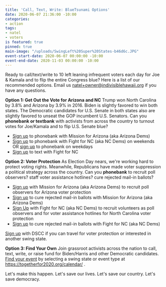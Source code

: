 ```yaml
---
title: 'Call, Text, Write: BlueTsunami Options'
date: 2020-06-07 21:36:00 -10:00
categories:
- action
tags:
- natel
- voters
is featured: true
pinned: true
main-image: "/uploads/SwingLeft%20Super%20States-b46d6c.JPG"
event-start-date: 2020-06-07 00:00:00 -10:00
event-end-date: 2020-11-03 00:00:00 -10:00
---
```


Ready to call/text/write to 10 left leaning infrequent voters each day for Joe & Kamala and to flip the entire Congress blue? Here is a list of our recommended options.  Email us natel+owner@indivisiblehawaii.org if you have any questions.  

**Option 1: Get Out the Vote for Arizona and NC**
Trump won North Carolina by 3.8% and Arizona by 3.9% in 2016. Biden is slightly favored to win both states.  The Democratic candidates for U.S. Senate in both states also are slightly favored to unseat the GOP incumbent U.S. Senators.  Can you **phonebank or textbank** with activists from across the country to turnout votes for Joe/Kamala and to flip U.S. Senate blue?  

* [Sign up](https://www.mobilize.us/missionforaz/?tag_ids=175) to phonebank with Mission for Arizona (aka Arizona Dems)
* [Sign up](https://www.mobilize.us/nc2020victory/event/345231/) to phonebank with Fight for NC (aka NC Dems) on weekends OR [sign up](https://www.mobilize.us/nc2020victory/event/293672/) to phonebank on weekdays
* [Sign up](https://www.mobilize.us/nc2020victory/event/344074/) to text with Fight for NC

**Option 2: Voter Protection**
As Election Day nears, we're working hard to protect voting rights. Meanwhile, Republicans have made voter suppression a political strategy across the country. Can you **phonebank** to recruit poll observers? staff voter assistance hotlines? cure rejected mail-in ballots?

* [Sign up](https://www.mobilize.us/azvoterprotection/event/328107/) with Mission for Arizona (aka Arizona Dems) to recruit poll observers for Arizona voter protection
* [Sign up](https://www.mobilize.us/azvoterprotection/event/341588/) to cure rejected mail-in ballots with Mission for Arizona (aka Arizona Dems)
* [Sign Up](https://www.mobilize.us/ncdems/event/272724/) with Fight for NC (aka NC Dems) to recruit volunteers as poll observers and for voter assistance hotlines for North Carolina voter protection
* [Sign up](https://www.mobilize.us/nc2020victory/event/314753/) to cure rejected mail-in ballots with Fight for NC (aka NC Dems)

[Sign up](https://docs.google.com/forms/d/e/1FAIpQLSfupv0s2jcMlrCDA4F9-MOhmg2FFrpMnoRPI_g24MznBYjZ9Q/viewform?edit_requested=true) with DSCC if you can travel for voter protection or interested in another swing state.

**Option 3: Find Your Own**
Join grassroot activists across the nation to call, text, write, or raise fund for Biden/Harris and other Democratic candidates.  [Find your event](https://togetherfor2020.org/calendar/) by selecting a swing state or event type at https://togetherfor2020.org/calendar/ .

Let's make this happen.  Let's save our lives.  Let's save our country.  Let's save democracy.  
